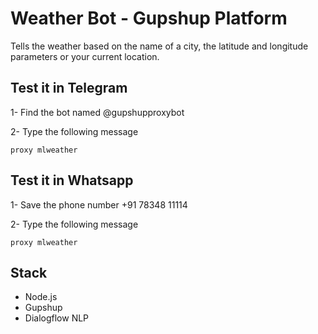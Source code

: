 # Weather Bot - Gupshup Platform

Tells the weather based on the name of a city, the latitude and longitude parameters or your current location.

## Test it in Telegram

1- Find the bot named @gupshupproxybot

2- Type the following message

``
proxy mlweather
``

## Test it in Whatsapp

1- Save the phone number +91 78348 11114

2- Type the following message

``
proxy mlweather
``

## Stack

* Node.js
* Gupshup
* Dialogflow NLP



